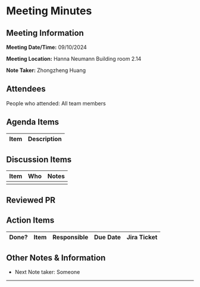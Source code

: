 # Meeting Minutes

## Meeting Information

**Meeting Date/Time:** 09/10/2024

**Meeting Location:** Hanna Neumann Building room 2.14

**Note Taker:** Zhongzheng Huang

## Attendees

People who attended: All team members

## Agenda Items

| Item            | Description |
| --------------- | ----------- |


## Discussion Items

| Item                    | Who                 | Notes                                      |
| ----------------------- | ------------------- | ------------------------------------------ |
|                         |                     |                                            |


## Reviewed PR

## Action Items

| Done? | Item                            | Responsible | Due Date | Jira Ticket |
| ----- | ------------------------------- | ----------- | -------- | ----------- |

## Other Notes & Information

- Next Note taker: Someone

---
